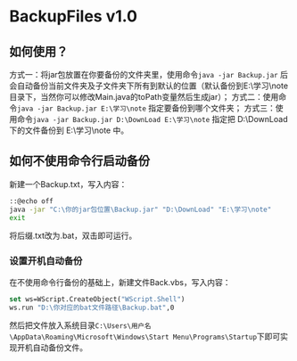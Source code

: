 # BackupFiles v1.0
## 如何使用？
方式一：将jar包放置在你要备份的文件夹里，使用命令`java -jar Backup.jar` 后会自动备份当前文件夹及子文件夹下所有到默认的位置（默认备份到E:\学习\note目录下，当然你可以修改Main.java的toPath变量然后生成jar）；
方式二：使用命令`java -jar Backup.jar E:\学习\note` 指定要备份到哪个文件夹；
方式三：使用命令`java -jar Backup.jar D:\DownLoad E:\学习\note` 指定把 D:\DownLoad 下的文件备份到 E:\学习\note 中。
## 如何不使用命令行启动备份
新建一个Backup.txt，写入内容：
````bash 
::@echo off 
java -jar "C:\你的jar包位置\Backup.jar" "D:\DownLoad" "E:\学习\note"
exit
  ````
  将后缀.txt改为.bat，双击即可运行。
### 设置开机自动备份
在不使用命令行备份的基础上，新建文件Back.vbs，写入内容：
````vb
set ws=WScript.CreateObject("WScript.Shell")
ws.run "D:\你对应的bat文件路径\Backup.bat",0
````
然后把文件放入系统目录`C:\Users\用户名\AppData\Roaming\Microsoft\Windows\Start Menu\Programs\Startup`下即可实现开机自动备份文件。